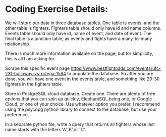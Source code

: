 # Coding Exercise Details:
We will store our data in three database tables.
One table is events, and the other table is fighters.
Fighters table should only have id and name columns.
Events table should only have id, name of event, and date of event.
The final table is a junction table, as events and fights have a many-to-many relationship.

There is much more information available on the page, but for simplicity, this is all I am asking for.

Scrape this specific event page https://www.bestfightodds.com/events/ufc-231-holloway-vs-ortega-1584 to populate the database. So after you are done, you will have one event in the events table, and something like 20-30 fighters in the fighters table.

Store in PostgreSQL cloud database. Create one. There are plenty of free options that you can spin up quickly, ElephantSQL being one, or Google Cloud, or one of your choice. Use whatever option you prefer.
I recommend using the psycopg python library to connect to the database, but use your preference.

In a separate python file, write a query that returns all fighters whose last name starts with the letters 'A','B',or 'C'.

